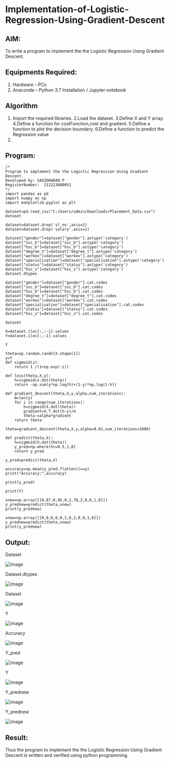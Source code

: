 # Implementation-of-Logistic-Regression-Using-Gradient-Descent

## AIM:
To write a program to implement the the Logistic Regression Using Gradient Descent.

## Equipments Required:
1. Hardware – PCs
2. Anaconda – Python 3.7 Installation / Jupyter notebook

## Algorithm
1. Import the required libraries.
2.Load the dataset.
3.Define X and Y array.
4.Define a function for costFunction,cost and gradient.
5.Define a function to plot the decision boundary. 6.Define a function to predict the Regression value
2.

## Program:
```
/*
Program to implement the the Logistic Regression Using Gradient Descent.
Developed by: SASIDHARAN P
RegisterNumber:  212223080051
*/
import pandas as pd
import numpy as np
import matplotlib.pyplot as plt

dataset=pd.read_csv("C:/Users/admin/Downloads/Placement_Data.csv")
dataset

dataset=dataset.drop('sl_no',axis=1)
dataset=dataset.drop('salary',axis=1)

dataset["gender"]=dataset["gender"].astype('category')
dataset["ssc_b"]=dataset["ssc_b"].astype('category')
dataset["hsc_b"]=dataset["hsc_b"].astype('category')
dataset["degree_t"]=dataset["degree_t"].astype('category')
dataset["workex"]=dataset["workex"].astype('category')
dataset["specialisation"]=dataset["specialisation"].astype('category')
dataset["status"]=dataset["status"].astype('category')
dataset["hsc_s"]=dataset["hsc_s"].astype('category')
dataset.dtypes

dataset["gender"]=dataset["gender"].cat.codes
dataset["ssc_b"]=dataset["ssc_b"].cat.codes
dataset["hsc_b"]=dataset["hsc_b"].cat.codes
dataset["degree_t"]=dataset["degree_t"].cat.codes
dataset["workex"]=dataset["workex"].cat.codes
dataset["specialisation"]=dataset["specialisation"].cat.codes
dataset["status"]=dataset["status"].cat.codes
dataset["hsc_s"]=dataset["hsc_s"].cat.codes

dataset

X=dataset.iloc[:,:-1].values
Y=dataset.iloc[:,-1].values

Y

theta=np.random.randn(X.shape[1])
y=Y
def sigmoid(z):
    return 1 /(1+np.exp(-z))

def loss(theta,X,y):
    h=sigmoid(x.dot(theta))
    return -np.sum(y*np.log(h)+(1-y)*np.log(1-h))

def gradient_descent(theta,X,y,alpha,num_iterations):
    m=len(y)
    for i in range(num_iterations):
        h=sigmoid(X.dot(theta))
        gradient=X.T.dot(h-y)/m
        theta-=alpha*gradient
    return theta

theta=gradient_descent(theta,X,y,alpha=0.01,num_iterations=1000)

def predict(theta,X):
    h=sigmoid(X.dot(theta))
    y_pred=np.where(h>=0.5,1,0)
    return y_pred 

y_pred=predict(theta,X)

accuracy=np.mean(y_pred.flatten()==y)
print("Accuracy:",accuracy)

print(y_pred)

print(Y)

xnew=np.array([[0,87,0,95,0,2,78,2,0,0,1,0]])
y_prednew=predict(theta,xnew)
print(y_prednew)

xnew=np.array([[0,0,0,0,0,2,8,2,0,0,1,0]])
y_prednew=predict(theta,xnew)
print(y_prednew)

```

## Output:
Dataset

![image](https://github.com/sasirath13/-Implementation-of-Logistic-Regression-Using-Gradient-Descent/assets/160568449/ce3017de-a368-4a72-816e-aca2f9913aa0)

Dataset.dtypes


![image](https://github.com/sasirath13/-Implementation-of-Logistic-Regression-Using-Gradient-Descent/assets/160568449/d809bfe6-b395-4621-a106-598964c6c35a)

Dataset


![image](https://github.com/sasirath13/-Implementation-of-Logistic-Regression-Using-Gradient-Descent/assets/160568449/62d66f05-ec34-4984-9d2e-ea1838edc187)


Y

![image](https://github.com/sasirath13/-Implementation-of-Logistic-Regression-Using-Gradient-Descent/assets/160568449/38f27ffa-8512-46ff-8a4c-30e3176d7c1b)


Accuracy

![image](https://github.com/sasirath13/-Implementation-of-Logistic-Regression-Using-Gradient-Descent/assets/160568449/5350e3ea-08e0-49bb-9cb6-59afa74f0ddc)

Y_pred

![image](https://github.com/sasirath13/-Implementation-of-Logistic-Regression-Using-Gradient-Descent/assets/160568449/26a0182a-3b89-4472-a225-30b8255d046f)

Y

![image](https://github.com/sasirath13/-Implementation-of-Logistic-Regression-Using-Gradient-Descent/assets/160568449/15c5a60d-cb38-42ea-95a9-0f5fe0fcd369)


Y_prednew

![image](https://github.com/sasirath13/-Implementation-of-Logistic-Regression-Using-Gradient-Descent/assets/160568449/70938780-7606-43af-9b93-c959c8a29edf)

Y_prednew

![image](https://github.com/sasirath13/-Implementation-of-Logistic-Regression-Using-Gradient-Descent/assets/160568449/81e8c44b-2fac-4c02-8ba8-d70c1c02c5b7)

 
## Result:
Thus the program to implement the the Logistic Regression Using Gradient Descent is written and verified using python programming.

